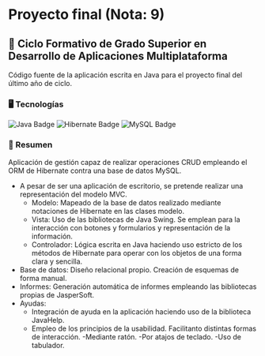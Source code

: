 # Proyecto final (Nota: 9)
## 📒 Ciclo Formativo de Grado Superior en Desarrollo de Aplicaciones Multiplataforma
Código fuente de la aplicación escrita en Java para el proyecto final del último año de ciclo.
### 🖥️ Tecnologías
![Java Badge](https://img.shields.io/badge/Java-ED8B00?style=for-the-badge&logo=openjdk&logoColor=white)
![Hibernate Badge](https://img.shields.io/badge/Hibernate-59666C?style=for-the-badge&logo=Hibernate&logoColor=white)
![MySQL Badge](https://img.shields.io/badge/MySQL-00000F?style=for-the-badge&logo=mysql&logoColor=white)

### 📝 Resumen
Aplicación de gestión capaz de realizar operaciones CRUD empleando el ORM de Hibernate contra una base de datos MySQL.
- A pesar de ser una aplicación de escritorio, se pretende realizar una representación del modelo MVC.
  - Modelo: Mapeado de la base de datos realizado mediante notaciones de Hibernate en las clases modelo.
  - Vista: Uso de las bibliotecas de Java Swing. Se emplean para la interacción con botones y formularios y representación de la información.
  - Controlador: Lógica escrita en Java haciendo uso estricto de los métodos de Hibernate para operar con los objetos de una forma clara y sencilla.
- Base de datos: Diseño relacional propio. Creación de esquemas de forma manual.
- Informes: Generación automática de informes empleando las bibliotecas propias de JasperSoft.
- Ayudas:
  - Integración de ayuda en la aplicación haciendo uso de la biblioteca JavaHelp.
  - Empleo de los principios de la usabilidad. Facilitanto distintas formas de interacción.
    -Mediante ratón.
    -Por atajos de teclado.
    -Uso de tabulador.
